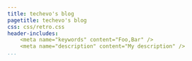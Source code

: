 ```yaml
---
title: techevo's blog
pagetitle: techevo's blog
css: css/retro.css
header-includes:
    <meta name="keywords" content="Foo,Bar" />
    <meta name="description" content="My description" />
...
```


